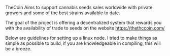 TheCoin Aims to support cannabis seeds sales worldwide with private growers and some of the best strains available to date.

The goal of the project is offering a decentralized system that rewards you with the availability of trade to seeds on the website https://thethccoin.com/

Below are guidelines for setting up a linux node. I tried to make things as simple as possible to build, if you are knowledgeable in compiling, this will be a breeze.


